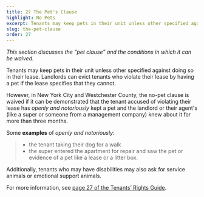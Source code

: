 ```yaml
---
title: 27 The Pet's Clause
highlight: No Pets
excerpt: Tenants may keep pets in their unit unless other specified against doing 
slug: the-pet-clause
order: 27
---
```


_This section discusses the “pet clause” and the conditions in which it can be waived._

Tenants may keep pets in their unit unless other specified against doing so in their lease. Landlords can evict tenants who violate their lease by having a pet if the lease specifies that they cannot.

However, in New York City and Westchester County, the no-pet clause is waived if it can be demonstrated that the tenant accused of violating their lease has _openly and notoriously_ kept a pet and the landlord or their agent's (like a super or someone from a management company) knew about it for more than three months.

Some **examples** of _openly and notoriously_:
<blockquote style="border-left-style: solid; padding-left: 10px;">

- the tenant taking their dog for a walk  
- the super entered the apartment for repair and saw the pet or evidence of a pet like a lease or a litter box.
</blockquote>  
Additionally, tenants who may have disabilities may also ask for service animals or emotional support animals.

For more information, see [page 27 of the Tenants’ Rights Guide](https://ag.ny.gov/sites/default/files/tenants_rights.pdf).
